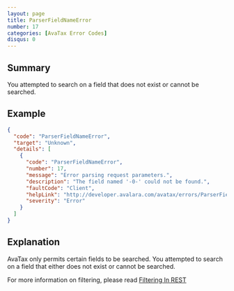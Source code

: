 ```yaml
---
layout: page
title: ParserFieldNameError
number: 17
categories: [AvaTax Error Codes]
disqus: 0
---
```


## Summary

You attempted to search on a field that does not exist or cannot be searched.

## Example

```json
{
  "code": "ParserFieldNameError",
  "target": "Unknown",
  "details": [
    {
      "code": "ParserFieldNameError",
      "number": 17,
      "message": "Error parsing request parameters.",
      "description": "The field named '-0-' could not be found.",
      "faultCode": "Client",
      "helpLink": "http://developer.avalara.com/avatax/errors/ParserFieldNameError",
      "severity": "Error"
    }
  ]
}
```

## Explanation

AvaTax only permits certain fields to be searched.  You attempted to search on a field that either does not exist or cannot be searched.

For more information on filtering, please read <a href="http://developer.avalara.com/avatax/filtering-in-rest/">Filtering In REST</a>
